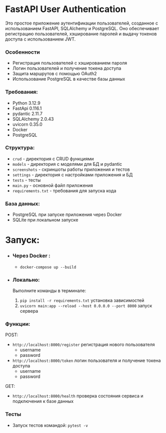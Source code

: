 # FastAPI User Authentication

Это простое приложение аутентификации пользователей, созданное с использованием FastAPI, SQLAlchemy и PostgreSQL. Оно
обеспечивает регистрацию пользователей, хэширование паролей и выдачу токенов доступа с использованием JWT.

### Особенности

- Регистрация пользователей с хэшированием пароля
- Логин пользователей и получение токена доступа
- Защита маршрутов с помощью OAuth2
- Использование PostgreSQL в качестве базы данных

### Требования:

- Python 3.12.9
- FastApi 0.116.1
- pydantic 2.11.7
- SQLAlchemy 2.0.43
- uvicorn 0.35.0
- Docker
- PostgreSQL

### Структура:

- `crud` - директория с CRUD функциями
- `models` - директория с моделями для БД и pydantic
- `screenshots` - скриншоты работы приложения и тестов
- `settings` - директория с настройками приложения и БД
- `tests` - тесты
- `main.py` - основной файл приложения
- `requirements.txt` - требования для запуска кода

### База данных:

- PostgreSQL при запуске приложения через Docker
- SQLite при локальном запуске

# Запуск:

- ### Через Docker :

  - `docker-compose up --build`

- ### Локально:
  Выполните команды в терминале:
  1. `pip install -r requirements.txt` установка зависимостей
  2. `uvicorn main:app --reload --host 0.0.0.0 --port 8000` запуск сервера

### Функции:

POST:

- `http://localhost:8000/register` регистрация нового пользователя
    - username
    - password
- `http://localhost:8000/token` логин пользователя и получение токена доступа
    - username
    - password

GET:

- `http://localhost:8000/health` проверка состояния сервиса и подключения к базе данных


### Тесты

- Запуск тестов командой: `pytest -v`